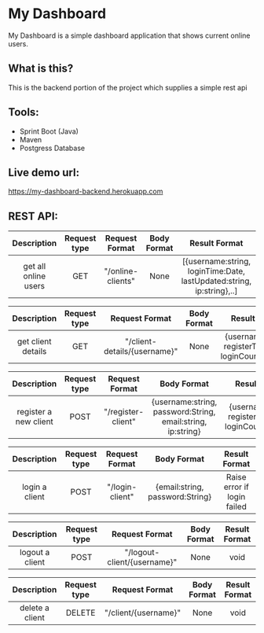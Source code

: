 # My Dashboard 
My Dashboard is a simple dashboard application that shows current
online users.

## What is this?  
This is the backend portion of the project which supplies a simple rest api 

## Tools:
- Sprint Boot (Java)
- Maven
- Postgress Database  

## Live demo url:
https://my-dashboard-backend.herokuapp.com

## REST API:

| Description | Request type  |Request Format | Body Format |Result Format |
| :---:   | :-: | :-: | :-: | :-: |
| get all online users | GET | "/online-clients"  | None |[{username:string, loginTime:Date, lastUpdated:string, ip:string},..]   |

| Description | Request type  |Request Format | Body Format |Result Format |
| :---:   | :-: | :-: | :-: | :-: |
| get client details | GET | "/client-details/{username}"  |None | {username:string, registerTime:Date, loginCount:number}     |

| Description | Request type  |Request Format | Body Format |Result Format |
| :---:   | :-: | :-: | :-: | :-: |
| register a new client | POST  | "/register-client"| {username:string, password:String, email:string, ip:string}|{username:string, registerTime:Date, loginCount:number} |

| Description | Request type  |Request Format | Body Format |Result Format |
| :---:   | :-: | :-: | :-: | :-: |
| login a client | POST  |"/login-client"| {email:string, password:String} |Raise error if login failed  |

| Description | Request type  |Request Format | Body Format |Result Format |
| :---:   | :-: | :-: | :-: | :-: |
| logout a client | POST  |"/logout-client/{username}" | None |void |

| Description | Request type  |Request Format | Body Format |Result Format |
| :---:   | :-: | :-: | :-: | :-: |
| delete a client | DELETE  |"/client/{username}"  | None |void |

